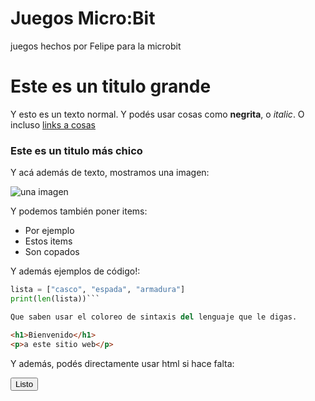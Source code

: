 # Juegos Micro:Bit
juegos hechos por Felipe para la microbit
# Este es un titulo grande

Y esto es un texto normal. Y podés usar cosas como **negrita**, o *italic*. O incluso [links a cosas](https://vim.fisadev.com)

### Este es un titulo más chico

Y acá además de texto, mostramos una imagen:

![una imagen](https://i.imgur.com/dAEaaU7.png)

Y podemos también poner items:

- Por ejemplo
- Estos items
- Son copados

Y además ejemplos de código!:

```python
lista = ["casco", "espada", "armadura"]
print(len(lista))```

Que saben usar el coloreo de sintaxis del lenguaje que le digas.
```

```html
<h1>Bienvenido</h1>
<p>a este sitio web</p>
```

Y además, podés directamente usar html si hace falta:

<button>Listo</button>

